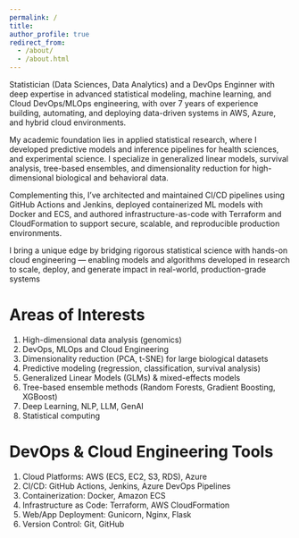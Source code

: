 ```yaml
---
permalink: /
title: 
author_profile: true
redirect_from: 
  - /about/
  - /about.html
---
```


Statistician (Data Sciences, Data Analytics) and a DevOps Enginner with deep expertise in advanced statistical modeling, machine learning, and Cloud DevOps/MLOps engineering, with over 7 years of experience building, automating, and deploying data-driven systems in AWS, Azure, and hybrid cloud environments.

My academic foundation lies in applied statistical research, where I developed predictive models and inference pipelines for health sciences, and experimental science. I specialize in generalized linear models, survival analysis, tree-based ensembles, and dimensionality reduction for high-dimensional biological and behavioral data.

Complementing this, I’ve architected and maintained CI/CD pipelines using GitHub Actions and Jenkins, deployed containerized ML models with Docker and ECS, and authored infrastructure-as-code with Terraform and CloudFormation to support secure, scalable, and reproducible production environments.

I bring a unique edge by bridging rigorous statistical science with hands-on cloud engineering — enabling models and algorithms developed in research to scale, deploy, and generate impact in real-world, production-grade systems

Areas of Interests
======
1. High-dimensional data analysis (genomics)
2. DevOps, MLOps and Cloud Engineering
3. Dimensionality reduction (PCA, t-SNE) for large biological datasets
4. Predictive modeling (regression, classification, survival analysis)
5. Generalized Linear Models (GLMs) & mixed-effects models
6. Tree-based ensemble methods (Random Forests, Gradient Boosting, XGBoost)
7. Deep Learning, NLP, LLM, GenAI
8. Statistical computing

DevOps & Cloud Engineering Tools
======
1. Cloud Platforms: AWS (ECS, EC2, S3, RDS), Azure
2. CI/CD: GitHub Actions, Jenkins, Azure DevOps Pipelines
3. Containerization: Docker, Amazon ECS
4. Infrastructure as Code: Terraform, AWS CloudFormation
5. Web/App Deployment: Gunicorn, Nginx, Flask
6. Version Control: Git, GitHub


